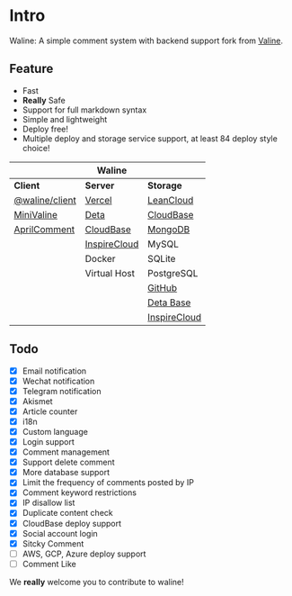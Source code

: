 # Intro

Waline: A simple comment system with backend support fork from [Valine](https://valine.js.org).

<!-- more -->

## Feature

- Fast
- **Really** Safe
- Support for full markdown syntax
- Simple and lightweight
- Deploy free!
- Multiple deploy and storage service support, at least 84 deploy style choice!

|                                                          | Waline                              |                                                                          |
| -------------------------------------------------------- | ----------------------------------- | ------------------------------------------------------------------------ |
| **Client**                                               | **Server**                          | **Storage**                                                              |
| [@waline/client](https://waline.js.org)                  | [Vercel](https://vercel.com)        | [LeanCloud](https://leancloud.app)                                       |
| [MiniValine](https://minivaline.js.org/)                 | [Deta](https://deta.sh)             | [CloudBase](https://clodbase.net)                                        |
| [AprilComment](https://github.com/asforest/AprilComment) | [CloudBase](https://cloudbase.net/) | [MongoDB](https://mongodb.com)                                           |
|                                                          | [InspireCloud](https://qingfuwu.cn) | MySQL                                                                    |
|                                                          | Docker                              | SQLite                                                                   |
|                                                          | Virtual Host                        | PostgreSQL                                                               |
|                                                          |                                     | [GitHub](https://github.com)                                             |
|                                                          |                                     | [Deta Base](https://docs.deta.sh/docs/base/about)                        |
|                                                          |                                     | [InspireCloud](https://qingfuwu.cn/docs/nodejs/database/quickstart.html) |

## Todo

- [x] Email notification
- [x] Wechat notification
- [x] Telegram notification
- [x] Akismet
- [x] Article counter
- [x] i18n
- [x] Custom language
- [x] Login support
- [x] Comment management
- [x] Support delete comment
- [x] More database support
- [x] Limit the frequency of comments posted by IP
- [x] Comment keyword restrictions
- [x] IP disallow list
- [x] Duplicate content check
- [x] CloudBase deploy support
- [x] Social account login
- [x] Sitcky Comment
- [ ] AWS, GCP, Azure deploy support
- [ ] Comment Like

We **really** welcome you to contribute to waline!

